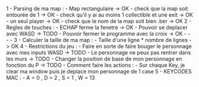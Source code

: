 1 - Parsing de ma map :
    - Map rectangulaire -> OK
    - check que la map soit entourée de 1 -> OK
    - check qu'il y ai au moins 1 collectible et une exit -> OK 
    - un seul player -> OK
    - check que le nom de la map soit bien .ber -> OK
2 - Regles de touches :
    - ECHAP ferme la fenetre -> OK
    - Pouvoir se deplacer avec WASD -> TODO
    - Pouvoir fermer le programme avec la croix -> OK
    - 
    -
    -
    -
3   -  Calculer la taille de ma map : 
    - Taille d'une ligne * nombre de lignes -> OK
4  -  Restrictions du jeu : 
    - Faire en sorte de faire bouger le personnage avec mes inputs WASD -> TODO
    - Le personnage ne peux pas rentrer dans les murs -> TODO
    - Changer la position de base de mon personnage en fonction du P -> TODO
    - 
    Comment faire les actions : 
    - Sur chaque Key, je clear ma window puis je deplace mon personnage de 1 case
5 - KEYCODES MAC :
    - A = 0 , D = 2 , S = 1 , W = 13